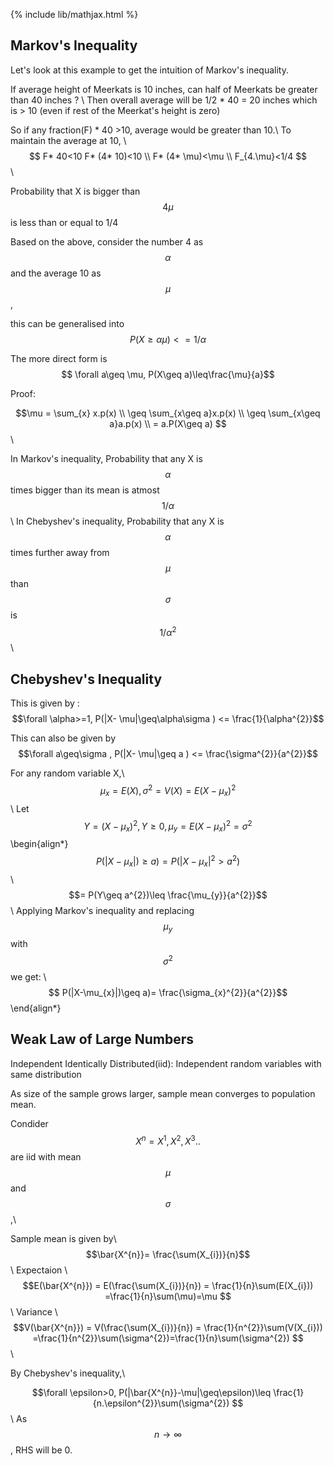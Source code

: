 {% include lib/mathjax.html %}
## Markov's Inequality
 
Let's look at this example to get the intuition of Markov's inequality.
 
If average height of Meerkats is 10 inches, can half of Meerkats be greater than 40 inches ? \\
Then overall average will be 1/2 * 40 = 20 inches which is > 10 (even if rest of the Meerkat's height is zero)

So if any fraction(F) * 40 >10, average would be greater than 10.\\
To maintain the average at 10, \\
$$
								F* 40<10 
								F* (4* 10)<10 \\
								F* (4* \mu)<\mu \\
								F_{4.\mu}<1/4 $$ \\
															
Probability that X is bigger than $$4\mu$$ is less than or equal to 1/4 

Based on the above, consider the number 4 as $$\alpha$$ and the average 10 as $$\mu$$, 

this can be generalised into    $$P(X\geq\alpha\mu)<= 1/\alpha$$ 

The more direct form is $$  \forall a\geq \mu,  P(X\geq a)\leq\frac{\mu}{a}$$

Proof: 

$$\mu = \sum_{x} x.p(x) \\
\geq \sum_{x\geq a}x.p(x)  \\
\geq \sum_{x\geq a}a.p(x) \\ 
= a.P(X\geq a) $$ \\

In Markov's inequality, Probability that any X is $$\alpha$$ times bigger than its mean is atmost $$1/\alpha$$ \\
In Chebyshev's inequality, Probability that any X is $$\alpha$$ times further away from $$\mu$$ than $$\sigma$$ is $$1/\alpha^{2} $$ \\

## Chebyshev's Inequality

This is given by :
$$\forall \alpha>=1,  P(|X- \mu|\geq\alpha\sigma ) <= \frac{1}{\alpha^{2}}$$

This can also be given by
$$\forall a\geq\sigma , P(|X- \mu|\geq a ) <= \frac{\sigma^{2}}{a^{2}}$$

For any random variable X,\\
$$ \mu_{x} = E(X)  ,  \sigma^{2}= V(X) = E(X- \mu_{x})^{2} $$ \\
Let $$ Y = (X- \mu_{x})^{2}  , Y\geq0 , \mu_{y} = E(X- \mu_{x})^{2} = \sigma^{2} $$
\begin{align*}
$$P(|X-\mu_{x}|)\geq a) = P(|X-\mu_{x}|^{2}>a^{2})$$\\
		      $$= P(Y\geq a^{2})\leq \frac{\mu_{y}}{a^{2}}$$ \\
Applying Markov's inequality and replacing $$\mu_{y}$$ with $$\sigma^{2} $$ we get: \\
$$ P(|X-\mu_{x}|)\geq a)= \frac{\sigma_{x}^{2}}{a^{2}}$$
\end{align*}

## Weak Law of Large Numbers 

Independent Identically Distributed(iid): Independent random variables with same distribution

As size of the sample grows larger, sample mean converges to population mean.

Condider $$X^{n} = X^{1},X^{2},X^{3}..$$ are iid with mean $$\mu$$ and $$\sigma$$,\\

Sample mean is given by\\
$$\bar{X^{n}}= \frac{\sum(X_{i})}{n}$$ \\
Expectaion \\
$$E(\bar{X^{n}}) = E(\frac{\sum(X_{i})}{n})  = \frac{1}{n}\sum(E(X_{i})) =\frac{1}{n}\sum(\mu)=\mu $$ \\
Variance \\
$$V(\bar{X^{n}}) = V(\frac{\sum(X_{i})}{n})  = \frac{1}{n^{2}}\sum(V(X_{i})) =\frac{1}{n^{2}}\sum(\sigma^{2})=\frac{1}{n}\sum(\sigma^{2}) $$ \\

By Chebyshev's inequality,\\

$$\forall \epsilon>0, P(|\bar{X^{n}}-\mu|\geq\epsilon)\leq \frac{1}{n.\epsilon^{2}}\sum(\sigma^{2}) $$\\
As $$n \to \infty $$, RHS will be 0.
